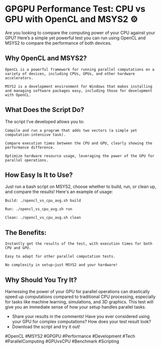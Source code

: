 # GPGPU Performance Test: CPU vs GPU with OpenCL and MSYS2 ⚙️

Are you looking to compare the computing power of your CPU against your GPU? Here’s a simple yet powerful test you can run using OpenCL and MSYS2 to compare the performance of both devices.

## Why OpenCL and MSYS2?

    OpenCL is a powerful framework for running parallel computations on a variety of devices, including CPUs, GPUs, and other hardware accelerators.

    MSYS2 is a development environment for Windows that makes installing and managing software packages easy, including those for development with OpenCL.

## What Does the Script Do?

The script I’ve developed allows you to:

    Compile and run a program that adds two vectors (a simple yet computation-intensive task).

    Compare execution times between the CPU and GPU, clearly showing the performance difference.

    Optimize hardware resource usage, leveraging the power of the GPU for parallel operations.

## How Easy Is It to Use?

Just run a bash script on MSYS2, choose whether to build, run, or clean up, and compare the results! Here's an example of usage:

    Build: ./opencl_vs_cpu_avg.sh build

    Run: ./opencl_vs_cpu_avg.sh run

    Clean: ./opencl_vs_cpu_avg.sh clean

## The Benefits:

    Instantly get the results of the test, with execution times for both CPU and GPU.

    Easy to adapt for other parallel computation tests.

    No complexity in setup—just MSYS2 and your hardware!

## Why Should You Try It?

Harnessing the power of your GPU for parallel operations can drastically speed up computations compared to traditional CPU processing, especially for tasks like machine learning, simulations, and 3D graphics. This test will give you an immediate sense of how your setup handles parallel tasks.

- Share your results in the comments!
Have you ever considered using your GPU for complex computations? How does your test result look?
- Download the script and try it out!


#OpenCL #MSYS2 #GPGPU #Performance #Development #Tech #ParallelComputing #GPUvsCPU #Benchmark #Scripting
